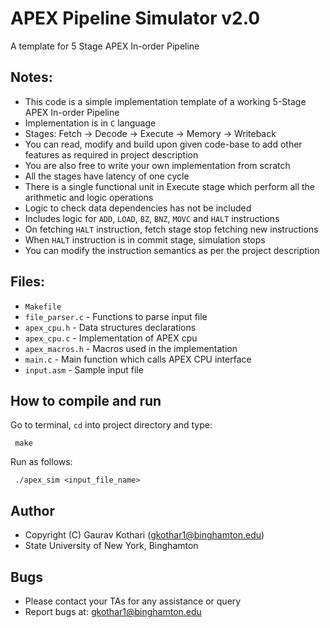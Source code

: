 # APEX Pipeline Simulator v2.0

A template for 5 Stage APEX In-order Pipeline

## Notes:

- This code is a simple implementation template of a working 5-Stage APEX In-order Pipeline
- Implementation is in `C` language
- Stages: Fetch -> Decode -> Execute -> Memory -> Writeback
- You can read, modify and build upon given code-base to add other features as required in project description
- You are also free to write your own implementation from scratch
- All the stages have latency of one cycle
- There is a single functional unit in Execute stage which perform all the arithmetic and logic operations
- Logic to check data dependencies has not be included
- Includes logic for `ADD`, `LOAD`, `BZ`, `BNZ`, `MOVC` and `HALT` instructions
- On fetching `HALT` instruction, fetch stage stop fetching new instructions
- When `HALT` instruction is in commit stage, simulation stops
- You can modify the instruction semantics as per the project description

## Files:

- `Makefile`
- `file_parser.c` - Functions to parse input file
- `apex_cpu.h` - Data structures declarations
- `apex_cpu.c` - Implementation of APEX cpu
- `apex_macros.h` - Macros used in the implementation
- `main.c` - Main function which calls APEX CPU interface
- `input.asm` - Sample input file

## How to compile and run

Go to terminal, `cd` into project directory and type:

```
 make
```

Run as follows:

```
 ./apex_sim <input_file_name>
```

## Author

- Copyright (C) Gaurav Kothari (gkothar1@binghamton.edu)
- State University of New York, Binghamton

## Bugs

- Please contact your TAs for any assistance or query
- Report bugs at: gkothar1@binghamton.edu
